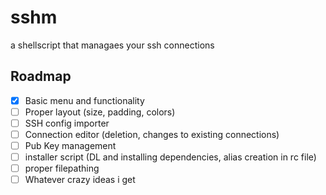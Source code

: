# sshm
a shellscript that managaes your ssh connections

## Roadmap
- [x] Basic menu and functionality
- [ ] Proper layout (size, padding, colors)
- [ ] SSH config importer
- [ ] Connection editor (deletion, changes to existing connections)
- [ ] Pub Key management
- [ ] installer script (DL and installing dependencies, alias creation in rc file)
- [ ] proper filepathing 
- [ ] Whatever crazy ideas i get
